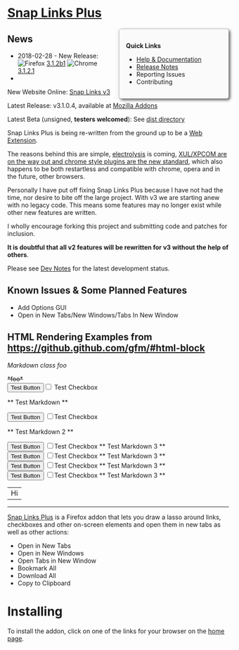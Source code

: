 
# [Snap Links Plus](https://cpriest.github.io/SnapLinksPlus/)

<div style="float: right; width: 250px; position: relative; background: #FAFAFA; z-index: 10; padding-left: 10px;"><div style="padding: 15px 15px; background: #FAFAFA; border: 1px solid #C0C0C0; border-radius: 5px; filter: drop-shadow(3px 3px 3px #555);">

**Quick Links**

  * [Help & Documentation](https://cpriest.github.io/SnapLinksPlus/welcome.html)
  * [Release Notes](ReleaseNotes.md)
  * Reporting Issues
  * Contributing

</div></div>

## News

* 2018-02-28 - New Release: ![Firefox][FF16] [3.1.2b1]() ![Chrome][CH16] [3.1.2.1]()
*

New Website Online: [Snap Links v3](http://cpriest.github.io/SnapLinksPlus/)

Latest Release: v3.1.0.4, available at [Mozilla Addons](https://addons.mozilla.org/en-US/firefox/addon/snaplinksplus/)

Latest Beta (unsigned, **testers welcomed**): See [dist directory](https://github.com/cpriest/SnapLinksPlus/tree/master/dist)

Snap Links Plus is being re-written from the ground up to be a [Web Extension](https://developer.mozilla.org/en-US/Add-ons/WebExtensions).

The reasons behind this are simple, [electrolysis](https://wiki.mozilla.org/Electrolysis) is coming, [XUL/XPCOM are on the way out and chrome style plugins are the new standard](https://blog.mozilla.org/addons/2015/08/21/the-future-of-developing-firefox-add-ons/), which also happens to be both restartless and compatible with chrome, opera and in the future, other browsers.

Personally I have put off fixing Snap Links Plus because I have not had the time, nor desire to bite off the large project.  With v3 we are starting anew with no legacy code.  This means some features may no longer exist while other new features are written.

I wholly encourage forking this project and submitting code and patches for inclusion.

**It is doubtful that all v2 features will be rewritten for v3 without the help of others**.

Please see [Dev Notes](DevNotes.md) for the latest development status.


## Known Issues & Some Planned Features
 * Add Options GUI
 * Open in New Tabs/New Windows/Tabs In New Window


## HTML Rendering Examples from https://github.github.com/gfm/#html-block

<DIV CLASS="foo">

*Markdown class foo*

</DIV>

<del>
*foo*
</del>

<div><input type="button" value="Test Button"><label><input type="checkbox" value="1"> Test Checkbox</label>

** Test Markdown **

</div>

<div>
<input type="button" value="Test Button">
<label>
<input type="checkbox" value="1">Test Checkbox</label>

** Test Markdown 2 **

</div>

<div>
<input type="button" value="Test Button">
<label>
<input type="checkbox" value="1">Test Checkbox</label>
** Test Markdown 3 **
</div>

<div> <input type="button" value="Test Button"> <label> <input type="checkbox" value="1">Test Checkbox</label> ** Test Markdown 3 ** </div>

<!-- @formatter:off -->

<div> <input type="button" value="Test Button"> <label> <input type="checkbox" value="1">Test Checkbox</label> ** Test Markdown 3 ** </div>

<!-- @formatter:on -->

<form><div> <input type="button" value="Test Button"> <label> <input type="checkbox" value="1">Test Checkbox</label> ** Test Markdown 3 ** </div></form>


<?php echo 'dodad'; ?>

<table>

<tr>

<td>
Hi
</td>

</tr>

</table>

----

[Snap Links Plus](https://addons.mozilla.org/en-US/firefox/addon/snaplinksplus/) is a Firefox addon that lets you draw a lasso around links, checkboxes and other on-screen elements and open them in new tabs as  well as other actions:

* Open in New Tabs
* Open in New Windows
* Open Tabs in New Window
* Bookmark All
* Download All
* Copy to Clipboard

# Installing
To install the addon, click on one of the links for your browser on the [home page](https://cpriest.github.io/SnapLinksPlus/).

[FF16]: https://cdnjs.cloudflare.com/ajax/libs/browser-logos/45.3.0/firefox/firefox_16x16.png
[CH16]: https://cdnjs.cloudflare.com/ajax/libs/browser-logos/45.3.0/chrome/chrome_16x16.png
